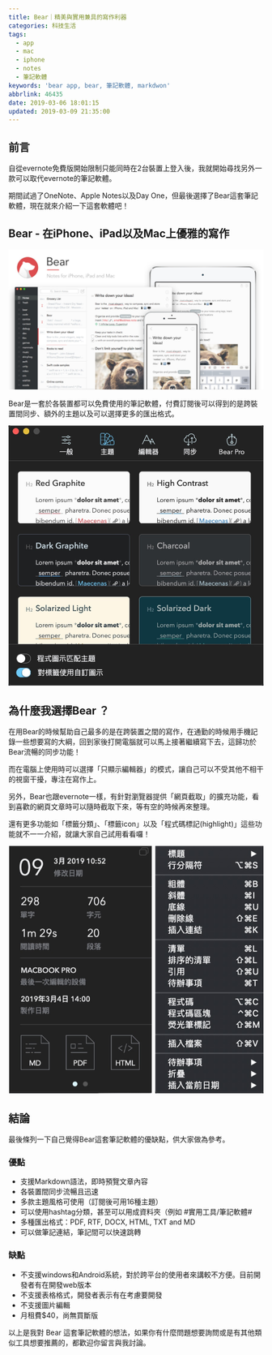 ```yaml
---
title: Bear｜精美與實用兼具的寫作利器
categories: 科技生活
tags:
  - app
  - mac
  - iphone
  - notes
  - 筆記軟體
keywords: 'bear app, bear, 筆記軟體, markdwon'
abbrlink: 46435
date: 2019-03-06 18:01:15
updated: 2019-03-09 21:35:00
---
```


## 前言
自從evernote免費版開始限制只能同時在2台裝置上登入後，我就開始尋找另外一款可以取代evernote的筆記軟體。

期間試過了OneNote、Apple Notes以及Day One，但最後選擇了Bear這套筆記軟體，現在就來介紹一下這套軟體吧！

## Bear - 在iPhone、iPad以及Mac上優雅的寫作
![圖片來自官網](Bear｜精美與實用兼具的寫作利器/image1.jpg)

Bear是一套於各裝置都可以免費使用的筆記軟體，付費訂閱後可以得到的是跨裝置間同步、額外的主題以及可以選擇更多的匯出格式。

<!--more-->

![Bear主題樣式選擇](Bear｜精美與實用兼具的寫作利器/image2.jpg)

## 為什麼我選擇Bear ？
在用Bear的時候幫助自己最多的是在跨裝置之間的寫作，在通勤的時候用手機記錄一些想要寫的大綱，回到家後打開電腦就可以馬上接著繼續寫下去，這歸功於Bear流暢的同步功能！

而在電腦上使用時可以選擇「只顯示編輯器」的模式，讓自己可以不受其他不相干的視窗干擾，專注在寫作上。

另外，Bear也跟evernote一樣，有針對瀏覽器提供「網頁截取」的擴充功能，看到喜歡的網頁文章時可以隨時截取下來，等有空的時候再來整理。

還有更多功能如「標籤分類」、「標籤icon」以及「程式碼標記(highlight)」這些功能就不一一介紹，就讓大家自己試用看看囉！

![字元統計功能及編輯快捷鍵](Bear｜精美與實用兼具的寫作利器/image3.png)

## 結論
最後條列一下自己覺得Bear這套筆記軟體的優缺點，供大家做為參考。

### 優點
* 支援Markdown語法，即時預覽文章內容
* 各裝置間同步流暢且迅速
* 多款主題風格可使用（訂閱後可用16種主題）
* 可以使用hashtag分類，甚至可以用成資料夾（例如 #實用工具/筆記軟體#
* 多種匯出格式：PDF, RTF, DOCX, HTML, TXT and MD
* 可以做筆記連結，筆記間可以快速跳轉

### 缺點
* 不支援windows和Android系統，對於跨平台的使用者來講較不方便。目前開發者有在開發web版本
* 不支援表格格式，開發者表示有在考慮要開發
* 不支援圖片編輯
* 月租費$40，尚無買斷版

以上是我對 Bear 這套筆記軟體的想法，如果你有什麼問題想要詢問或是有其他類似工具想要推薦的，都歡迎你留言與我討論。
